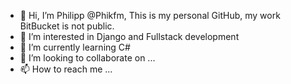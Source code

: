 - 👋 Hi, I’m Philipp @Phikfm, This is my personal GitHub, my work BitBucket is not public.
- 👀 I’m interested in Django and Fullstack development
- 🌱 I’m currently learning C#
- 💞️ I’m looking to collaborate on ...
- 📫 How to reach me ...

<!---
Phikfm/Phikfm is a ✨ special ✨ repository because its `README.md` (this file) appears on your GitHub profile.
You can click the Preview link to take a look at your changes.
--->
